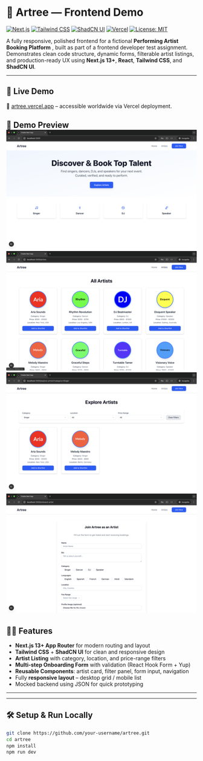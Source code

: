 # 🎨 Artree —  Frontend Demo

[![Next.js](https://img.shields.io/badge/Next.js-13+-black?logo=nextdotjs)](https://nextjs.org/)
[![Tailwind CSS](https://img.shields.io/badge/TailwindCSS-3.x-38b2ac?logo=tailwindcss)](https://tailwindcss.com/)
[![ShadCN UI](https://img.shields.io/badge/ShadCN-UI-blueviolet)](https://ui.shadcn.com)
[![Vercel](https://img.shields.io/badge/Hosted_on-Vercel-black?logo=vercel)](https://vercel.com)
[![License: MIT](https://img.shields.io/badge/License-MIT-yellow.svg)](#license)

A fully responsive, polished frontend for a fictional **Performing Artist Booking Platform** , built as part of a frontend developer test assignment. Demonstrates clean code structure, dynamic forms, filterable artist listings, and production-ready UX using **Next.js 13+**, **React**, **Tailwind CSS**, and **ShadCN UI**.

---

## 🚀 Live Demo

🔗 [artree.vercel.app](https://artree.vercel.app) – accessible worldwide via Vercel deployment.

🎥 **Demo Preview**  
![Artistly Demo Screenshot](public/home_page.png)
![Artistly Demo Screenshot](public/artist_page.png)
![Artistly Demo Screenshot](public/category_page.png)
![Artistly Demo Screenshot](public/join_onboard.png)
---

## 🧑‍🎤 Features

- **Next.js 13+ App Router** for modern routing and layout
- **Tailwind CSS** + **ShadCN UI** for clean and responsive design
- **Artist Listing** with category, location, and price-range filters
- **Multi-step Onboarding Form** with validation (React Hook Form + Yup)
- **Reusable Components**: artist card, filter panel, form input, navigation
- Fully **responsive layout** – desktop grid / mobile list
- Mocked backend using JSON for quick prototyping

---


---

## 🛠️ Setup & Run Locally

```bash
git clone https://github.com/your-username/artree.git
cd artree
npm install
npm run dev



